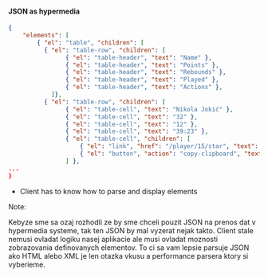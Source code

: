 #### JSON as hypermedia

```json
{
	"elements": [
		{ "el": "table", "children": [
		  { "el": "table-row", "children": [
				{ "el": "table-header", "text": "Name" },
				{ "el": "table-header", "text": "Points" },
				{ "el": "table-header", "text": "Rebounds" },
				{ "el": "table-header", "text": "Played" },
				{ "el": "table-header", "text": "Actions" },
			]},
		  { "el": "table-row", "children": [
				{ "el": "table-cell", "text": "Nikola Jokić" },
				{ "el": "table-cell", "text": "32" },
				{ "el": "table-cell", "text": "12" },
				{ "el": "table-cell", "text": "39:23" },
				{ "el": "table-cell", "children": [
					{ "el": "link", "href": "/player/15/star", "text": "Star" },
					{ "el": "button", "action": "copy-clipboard", "text": "Share" },
				] },
...
}
```

- Client has to know how to parse and display elements


Note:

Kebyze sme sa ozaj rozhodli ze by sme chceli pouzit JSON na prenos dat v hypermedia systeme,
tak ten JSON by mal vyzerat nejak takto.
Client stale nemusi ovladat logiku nasej aplikacie ale musi ovladat moznosti zobrazovania definovanych elementov.
To ci sa vam lepsie parsuje JSON ako HTML alebo XML je len otazka vkusu a performance parsera ktory si vyberieme.

